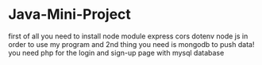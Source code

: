 # Java-Mini-Project

first of all you need to install node module express cors dotenv node js in order to use my program and 2nd thing you need is mongodb to push data!
you need php for the login and sign-up page  with mysql database
